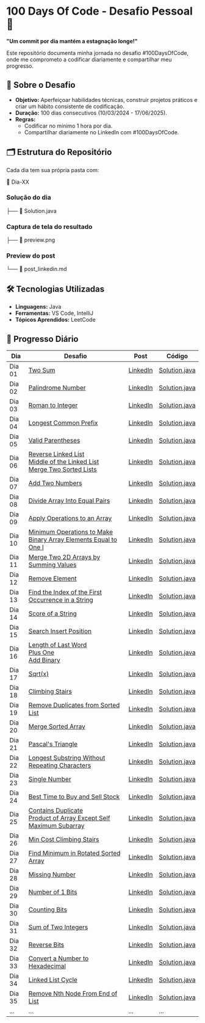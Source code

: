 # 100 Days Of Code - Desafio Pessoal 🚀

**"Um commit por dia mantém a estagnação longe!"**

Este repositório documenta minha jornada no desafio #100DaysOfCode, onde me comprometo a codificar diariamente e compartilhar meu progresso.

## 📌 Sobre o Desafio

- **Objetivo:** Aperfeiçoar habilidades técnicas, construir projetos práticos e criar um hábito consistente de codificação.
- **Duração:** 100 dias consecutivos (10/03/2024 - 17/06/2025).
- **Regras:**
  - Codificar no mínimo 1 hora por dia.
  - Compartilhar diariamente no LinkedIn com #100DaysOfCode.

## 🗂 Estrutura do Repositório

Cada dia tem sua própria pasta com:

📁 Dia-XX

### Solução do dia

├── 📄 Solution.java

### Captura de tela do resultado

├── 📸 preview.png

### Preview do post

└── 📝 post_linkedin.md

## 🛠 Tecnologias Utilizadas

- **Linguagens:** Java
- **Ferramentas:** VS Code, IntelliJ
- **Tópicos Aprendidos:** LeetCode

## 📆 Progresso Diário

| Dia    | Desafio                                                                                                                                                                                                                                                                                       | Post                                                                                                                                                                                                                                  | Código                                |
| ------ | --------------------------------------------------------------------------------------------------------------------------------------------------------------------------------------------------------------------------------------------------------------------------------------------- | ------------------------------------------------------------------------------------------------------------------------------------------------------------------------------------------------------------------------------------- | ------------------------------------- |
| Dia 01 | [Two Sum](https://leetcode.com/problems/two-sum/)                                                                                                                                                                                                                                             | [LinkedIn](https://www.linkedin.com/feed/update/urn:li:activity:7304944016280711168/)                                                                                                                                                 | [Solution.java](Dia-01/Solution.java) |
| Dia 02 | [Palindrome Number](https://leetcode.com/problems/palindrome-number/)                                                                                                                                                                                                                         | [LinkedIn](https://www.linkedin.com/posts/diegovsc42_100daysofleetcode-100daysofleetcode-datastructures-activity-7305300852796264449-6WnX?utm_source=share&utm_medium=member_desktop&rcm=ACoAADM2ATgBGQd9Mqr6OFFFG8RBhcYOOV_ZyV4)     | [Solution.java](Dia-02/Solution.java) |
| Dia 03 | [Roman to Integer](https://leetcode.com/problems/roman-to-integer/description/)                                                                                                                                                                                                               | [LinkedIn](https://www.linkedin.com/posts/diegovsc42_100daysofleetcode-100daysofleetcode-datastructures-activity-7305593989506777088-mvV9?utm_source=share&utm_medium=member_desktop&rcm=ACoAADM2ATgBGQd9Mqr6OFFFG8RBhcYOOV_ZyV4)     | [Solution.java](Dia-03/Solution.java) |
| Dia 04 | [Longest Common Prefix](https://leetcode.com/problems/longest-common-prefix/description/)                                                                                                                                                                                                     | [LinkedIn](https://www.linkedin.com/feed/update/urn:li:activity:7305954472319508480/)                                                                                                                                                 | [Solution.java](Dia-04/Solution.java) |
| Dia 05 | [Valid Parentheses](https://leetcode.com/problems/valid-parentheses/description/)                                                                                                                                                                                                             | [LinkedIn](https://www.linkedin.com/feed/update/urn:li:activity:7306354233665097728/)                                                                                                                                                 | [Solution.java](Dia-05/Solution.java) |
| Dia 06 | [Reverse Linked List](https://leetcode.com/problems/reverse-linked-list/description/) <br> [Middle of the Linked List](https://leetcode.com/problems/middle-of-the-linked-list/description/) <br> [Merge Two Sorted Lists](https://leetcode.com/problems/merge-two-sorted-lists/description/) | [LinkedIn](https://www.linkedin.com/feed/update/urn:li:ugcPost:7306702382837473280/)                                                                                                                                                  | [Solution.java](Dia-06/Solution.java) |
| Dia 07 | [Add Two Numbers](https://leetcode.com/problems/add-two-numbers/)                                                                                                                                                                                                                             | [LinkedIn](https://www.linkedin.com/feed/update/urn:li:share:7307081967638867968/)                                                                                                                                                    | [Solution.java](Dia-07/Solution.java) |
| Dia 08 | [Divide Array Into Equal Pairs](https://leetcode.com/problems/divide-array-into-equal-pairs/?envType=daily-question&envId=2025-03-17)                                                                                                                                                         | [LinkedIn](https://www.linkedin.com/feed/update/urn:li:share:7307406093234663425/)                                                                                                                                                    | [Solution.java](Dia-08/Solution.java) |
| Dia 09 | [Apply Operations to an Array](https://leetcode.com/problems/apply-operations-to-an-array/description/?envType=daily-question&envId=2025-03-01)                                                                                                                                               | [LinkedIn](https://www.linkedin.com/posts/diegovsc42_100daysofleetcode-100daysofleetcode-datastructures-activity-7307763980041650176-xOZz?utm_source=share&utm_medium=member_desktop&rcm=ACoAADM2ATgBGQd9Mqr6OFFFG8RBhcYOOV_ZyV4)     | [Solution.java](Dia-09/Solution.java) |
| Dia 10 | [Minimum Operations to Make Binary Array Elements Equal to One I](https://leetcode.com/problems/minimum-operations-to-make-binary-array-elements-equal-to-one-i/description/?envType=daily-question&envId=2025-03-19)                                                                         | [LinkedIn](https://www.linkedin.com/posts/diegovsc42_100daysofleetcode-100daysofleetcode-datastructures-activity-7308148685287092224-6PcX?utm_source=share&utm_medium=member_desktop&rcm=ACoAADM2ATgBGQd9Mqr6OFFFG8RBhcYOOV_ZyV4)     | [Solution.java](Dia-10/Solution.java) |
| Dia 11 | [Merge Two 2D Arrays by Summing Values](https://leetcode.com/problems/merge-two-2d-arrays-by-summing-values/?envType=daily-question&envId=2025-03-02)                                                                                                                                         | [LinkedIn](https://www.linkedin.com/posts/diegovsc42_100daysofleetcode-100daysofleetcode-datastructures-activity-7308510831057559553-x7cD?utm_source=share&utm_medium=member_desktop&rcm=ACoAADM2ATgBGQd9Mqr6OFFFG8RBhcYOOV_ZyV4)     | [Solution.java](Dia-11/Solution.java) |
| Dia 12 | [Remove Element](https://leetcode.com/problems/remove-element/description/)                                                                                                                                                                                                                   | [LinkedIn](https://www.linkedin.com/posts/diegovsc42_100daysofleetcode-100daysofleetcode-datastructures-activity-7308914531869585408-exRq?utm_source=share&utm_medium=member_desktop&rcm=ACoAADM2ATgBGQd9Mqr6OFFFG8RBhcYOOV_ZyV4)     | [Solution.java](Dia-12/Solution.java) |
| Dia 13 | [Find the Index of the First Occurrence in a String](https://leetcode.com/problems/find-the-index-of-the-first-occurrence-in-a-string/)                                                                                                                                                       | [LinkedIn](https://www.linkedin.com/posts/diegovsc42_100daysofleetcode-100daysofleetcode-datastructures-activity-7309334119086198784-K4i-?utm_source=share&utm_medium=member_desktop&rcm=ACoAADM2ATgBGQd9Mqr6OFFFG8RBhcYOOV_ZyV4)     | [Solution.java](Dia-13/Solution.java) |
| Dia 14 | [Score of a String](https://leetcode.com/problems/score-of-a-string/)                                                                                                                                                                                                                         | [LinkedIn](https://www.linkedin.com/posts/diegovsc42_100daysofleetcode-100daysofleetcode-datastructures-activity-7309621094821355520-RNsh?utm_source=share&utm_medium=member_desktop&rcm=ACoAADM2ATgBGQd9Mqr6OFFFG8RBhcYOOV_ZyV4)     | [Solution.java](Dia-14/Solution.java) |
| Dia 15 | [Search Insert Position](https://leetcode.com/problems/search-insert-position/description/)                                                                                                                                                                                                   | [LinkedIn](https://www.linkedin.com/posts/diegovsc42_100daysofleetcode-100daysofleetcode-datastructures-activity-7309996651778052096-1IBc?utm_source=share&utm_medium=member_desktop&rcm=ACoAADM2ATgBGQd9Mqr6OFFFG8RBhcYOOV_ZyV4)     | [Solution.java](Dia-15/Solution.java) |
| Dia 16 | [Length of Last Word](https://leetcode.com/problems/length-of-last-word/) <br> [Plus One](https://leetcode.com/problems/plus-one/description/) <br> [Add Binary](https://leetcode.com/problems/add-binary/description/)                                                                       | [LinkedIn](https://www.linkedin.com/posts/diegovsc42_100daysofleetcode-100daysofleetcode-java-activity-7310364505551597584-sFYB?utm_source=share&utm_medium=member_desktop&rcm=ACoAADM2ATgBGQd9Mqr6OFFFG8RBhcYOOV_ZyV4)               | [Solution.java](Dia-16/Solution.java) |
| Dia 17 | [Sqrt(x)](https://leetcode.com/problems/sqrtx/)                                                                                                                                                                                                                                               | [LinkedIn](https://www.linkedin.com/posts/diegovsc42_100daysofleetcode-100daysofleetcode-algorithms-activity-7310738886534561792-b8ej?utm_source=share&utm_medium=member_desktop&rcm=ACoAADM2ATgBGQd9Mqr6OFFFG8RBhcYOOV_ZyV4)         | [Solution.java](Dia-17/Solution.java) |
| Dia 18 | [Climbing Stairs](https://leetcode.com/problems/climbing-stairs/)                                                                                                                                                                                                                             | [LinkedIn](https://www.linkedin.com/posts/diegovsc42_100daysofleetcode-100daysofleetcode-dynamicprogramming-activity-7311103833923817474-cVrO?utm_source=share&utm_medium=member_desktop&rcm=ACoAADM2ATgBGQd9Mqr6OFFFG8RBhcYOOV_ZyV4) | [Solution.java](Dia-18/Solution.java) |
| Dia 19 | [Remove Duplicates from Sorted List](https://leetcode.com/problems/remove-duplicates-from-sorted-list/)                                                                                                                                                                                       | [LinkedIn](https://www.linkedin.com/posts/diegovsc42_100daysofleetcode-100daysofleetcode-datastructures-activity-7311444990407172096-2k1n?utm_source=share&utm_medium=member_desktop&rcm=ACoAADM2ATgBGQd9Mqr6OFFFG8RBhcYOOV_ZyV4)     | [Solution.java](Dia-19/Solution.java) |
| Dia 20 | [Merge Sorted Array](https://leetcode.com/problems/merge-sorted-array/)                                                                                                                                                                                                                       | [LinkedIn](https://www.linkedin.com/posts/diegovsc42_100daysofleetcode-100daysofleetcode-algorithms-activity-7311787738121297920-gffd?utm_source=share&utm_medium=member_desktop&rcm=ACoAADM2ATgBGQd9Mqr6OFFFG8RBhcYOOV_ZyV4)         | [Solution.java](Dia-20/Solution.java) |
| Dia 21 | [Pascal's Triangle](https://leetcode.com/problems/pascals-triangle/description/)                                                                                                                                                                                                              | [LinkedIn](https://www.linkedin.com/posts/diegovsc42_100daysofleetcode-100daysofleetcode-datastructures-activity-7312185175679942657-ZpoX?utm_source=share&utm_medium=member_desktop&rcm=ACoAADM2ATgBGQd9Mqr6OFFFG8RBhcYOOV_ZyV4)     | [Solution.java](Dia-21/Solution.java) |
| Dia 22 | [Longest Substring Without Repeating Characters](https://leetcode.com/problems/longest-substring-without-repeating-characters/description/)                                                                                                                                                   | [LinkedIn](https://www.linkedin.com/posts/diegovsc42_100daysofleetcode-100daysofleetcode-algorithms-activity-7312531383573213184-hjP1?utm_source=share&utm_medium=member_desktop&rcm=ACoAADM2ATgBGQd9Mqr6OFFFG8RBhcYOOV_ZyV4)         | [Solution.java](Dia-22/Solution.java) |
| Dia 23 | [Single Number](https://leetcode.com/problems/single-number/)                                                                                                                                                                                                                                 | [LinkedIn](https://www.linkedin.com/posts/diegovsc42_100daysofleetcode-100daysofleetcode-bitwise-activity-7312893143815794689-82MN?utm_source=share&utm_medium=member_desktop&rcm=ACoAADM2ATgBGQd9Mqr6OFFFG8RBhcYOOV_ZyV4)            | [Solution.java](Dia-23/Solution.java) |
| Dia 24 | [Best Time to Buy and Sell Stock](https://leetcode.com/problems/best-time-to-buy-and-sell-stock/)                                                                                                                                                                                             | [LinkedIn](https://www.linkedin.com/posts/diegovsc42_100daysofleetcode-100daysofleetcode-arrays-activity-7313205208610672642-60yA?utm_source=share&utm_medium=member_desktop&rcm=ACoAADM2ATgBGQd9Mqr6OFFFG8RBhcYOOV_ZyV4)             | [Solution.java](Dia-24/Solution.java) |
| Dia 25 | [Contains Duplicate](https://leetcode.com/problems/contains-duplicate/) <br> [Product of Array Except Self](https://leetcode.com/problems/product-of-array-except-self/) <br> [Maximum Subarray](https://leetcode.com/problems/maximum-subarray/)                                             | [LinkedIn](https://www.linkedin.com/posts/diegovsc42_100daysofleetcode-100daysofleetcode-arrays-activity-7313693633780563969-PdD4?utm_source=share&utm_medium=member_desktop&rcm=ACoAADM2ATgBGQd9Mqr6OFFFG8RBhcYOOV_ZyV4)             | [Solution.java](Dia-25/Solution.java) |
| Dia 26 | [Min Cost Climbing Stairs](https://leetcode.com/problems/min-cost-climbing-stairs/)                                                                                                                                                                                                           | [LinkedIn](https://www.linkedin.com/posts/diegovsc42_100daysofleetcode-100daysofleetcode-dynamicprogramming-activity-7313986069715140608-aOKf?utm_source=share&utm_medium=member_desktop&rcm=ACoAADM2ATgBGQd9Mqr6OFFFG8RBhcYOOV_ZyV4) | [Solution.java](Dia-26/Solution.java) |
| Dia 27 | [Find Minimum in Rotated Sorted Array](https://leetcode.com/problems/find-minimum-in-rotated-sorted-array/)                                                                                                                                                                                   | [LinkedIn](https://www.linkedin.com/posts/diegovsc42_100daysofleetcode-100daysofleetcode-binarysearch-activity-7314305855670181888-WoFy?utm_source=share&utm_medium=member_desktop&rcm=ACoAADM2ATgBGQd9Mqr6OFFFG8RBhcYOOV_ZyV4)       | [Solution.java](Dia-27/Solution.java) |
| Dia 28 | [Missing Number](https://leetcode.com/problems/missing-number/)                                                                                                                                                                                                                               | [LinkedIn](https://www.linkedin.com/posts/diegovsc42_100daysofleetcode-100daysofleetcode-bitwise-activity-7314686244469325824-9FDL?utm_source=share&utm_medium=member_desktop&rcm=ACoAADM2ATgBGQd9Mqr6OFFFG8RBhcYOOV_ZyV4)            | [Solution.java](Dia-28/Solution.java) |
| Dia 29 | [Number of 1 Bits](https://leetcode.com/problems/number-of-1-bits/)                                                                                                                                                                                                                           | [LinkedIn](https://www.linkedin.com/posts/diegovsc42_100daysofleetcode-100daysofleetcode-bitmanipulation-activity-7315083864148783104-QB0z?utm_source=share&utm_medium=member_desktop&rcm=ACoAADM2ATgBGQd9Mqr6OFFFG8RBhcYOOV_ZyV4)    | [Solution.java](Dia-29/Solution.java) |
| Dia 30 | [Counting Bits](https://leetcode.com/problems/counting-bits/)                                                                                                                                                                                                                                 | [LinkedIn](https://www.linkedin.com/posts/diegovsc42_100daysofleetcode-100daysofleetcode-bitpatterns-activity-7315437160331919360-nY8Q)                                                                                               | [Solution.java](Dia-30/Solution.java) |
| Dia 31 | [Sum of Two Integers](https://leetcode.com/problems/sum-of-two-integers/)                                                                                                                                                                                                                     | [LinkedIn](https://www.linkedin.com/posts/diegovsc42_100daysofleetcode-100daysofleetcode-bitwisemagic-activity-7315755028936318977-HDGi)                                                                                              | [Solution.java](Dia-31/Solution.java) |
| Dia 32 | [Reverse Bits](https://leetcode.com/problems/reverse-bits/)                                                                                                                                                                                                                                   | [LinkedIn](https://www.linkedin.com/posts/diegovsc42_100daysofleetcode-100daysofleetcode-bitmanipulation-activity-7316101015613665280-8EvT)                                                                                           | [Solution.java](Dia-32/Solution.java) |
| Dia 33 | [Convert a Number to Hexadecimal](https://leetcode.com/problems/convert-a-number-to-hexadecimal/)                                                                                                                                                                                             | [LinkedIn](https://www.linkedin.com/posts/diegovsc42_100daysofleetcode-100daysofleetcode-hexadecimal-activity-7316508322067574784-7HBl)                                                                                               | [Solution.java](Dia-33/Solution.java) |
| Dia 34 | [Linked List Cycle](https://leetcode.com/problems/linked-list-cycle/)                                                                                                                                                                                                                         | [LinkedIn](https://www.linkedin.com/posts/diegovsc42_100daysofleetcode-100daysofleetcode-linkedlist-activity-7316905655653556225-MfuE)                                                                                                | [Solution.java](Dia-34/Solution.java) |
| Dia 35 | [Remove Nth Node From End of List](https://leetcode.com/problems/remove-nth-node-from-end-of-list/)                                                                                                                                                                                           | [LinkedIn](https://www.linkedin.com/posts/diegovsc42_100daysofleetcode-100daysofleetcode-linkedlist-activity-7317199989997232128-443A)                                                                                                | [Solution.java](Dia-35/Solution.java) |
| ...    | ...                                                                                                                                                                                                                                                                                           | ...                                                                                                                                                                                                                                   | ...                                   |
